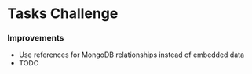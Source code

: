 # Tasks Challenge

### Improvements

- Use references for MongoDB relationships instead of embedded data
- TODO

